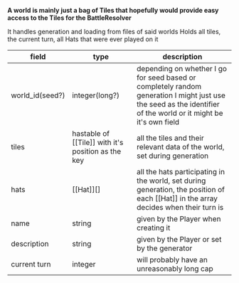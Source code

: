 **A world is mainly just a bag of Tiles that hopefully would provide easy access to the Tiles for the BattleResolver**

It handles generation and loading from files of said worlds
Holds all tiles, the current turn, all Hats that were ever played on it

| field           | type                                               | description                                                                                                                                                     |
| --------------- | -------------------------------------------------- | --------------------------------------------------------------------------------------------------------------------------------------------------------------- |
| world_id(seed?) | integer(long?)                                     | depending on whether I go for seed based or completely random generation I might just use the seed as the identifier of the world or it might be it's own field |
| tiles           | hastable of [[Tile]] with it's position as the key | all the tiles and their relevant data of the world, set during generation                                                                                       |
| hats            | [[Hat]][]                                          | all the hats participating in the world, set during generation, the position of each [[Hat]] in the array decides when their turn is                            |
| name            | string                                             | given by the Player when creating it                                                                                                                            |
| description     | string                                             | given by the Player or set by the generator                                                                                                                     |
| current turn    | integer                                            | will probably have an unreasonably long cap                                                                                                                     |
